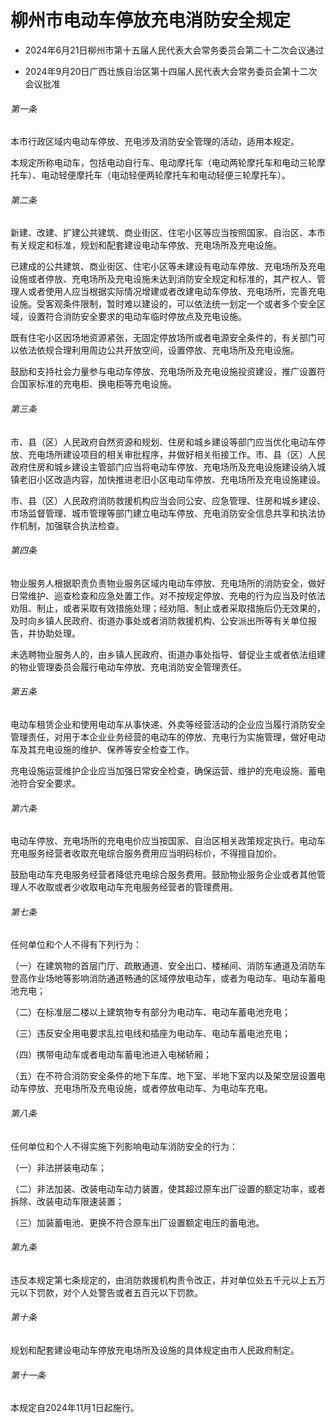 # 柳州市电动车停放充电消防安全规定

- 2024年6月21日柳州市第十五届人民代表大会常务委员会第二十二次会议通过

- 2024年9月20日广西壮族自治区第十四届人民代表大会常务委员会第十二次会议批准

<!-- INFO END -->

###### 第一条

本市行政区域内电动车停放、充电涉及消防安全管理的活动，适用本规定。

本规定所称电动车，包括电动自行车、电动摩托车（电动两轮摩托车和电动三轮摩托车）、电动轻便摩托车（电动轻便两轮摩托车和电动轻便三轮摩托车）。

###### 第二条

新建、改建、扩建公共建筑、商业街区、住宅小区等应当按照国家、自治区、本市有关规定和标准，规划和配套建设电动车停放、充电场所及充电设施。

已建成的公共建筑、商业街区、住宅小区等未建设有电动车停放、充电场所及充电设施或者停放、充电场所及充电设施未达到消防安全规定和标准的，其产权人、管理人或者使用人应当根据实际情况增建或者改建电动车停放、充电场所，完善充电设施。受客观条件限制，暂时难以建设的，可以依法统一划定一个或者多个安全区域，设置符合消防安全要求的电动车临时停放点及充电设施。

既有住宅小区因场地资源紧张，无固定停放场所或者电源安全条件的，有关部门可以依法依规合理利用周边公共开放空间，设置停放、充电场所及充电设施。

鼓励和支持社会力量参与电动车停放、充电场所及充电设施投资建设，推广设置符合国家标准的充电柜、换电柜等充电设施。

###### 第三条

市、县（区）人民政府自然资源和规划、住房和城乡建设等部门应当优化电动车停放、充电场所建设项目的相关审批程序，并做好相关衔接工作。市、县（区）人民政府住房和城乡建设主管部门应当将电动车停放、充电场所及充电设施建设纳入城镇老旧小区改造内容，加快推进老旧小区电动车停放、充电场所及充电设施建设。

市、县（区）人民政府消防救援机构应当会同公安、应急管理、住房和城乡建设、市场监督管理、城市管理等部门建立电动车停放、充电消防安全信息共享和执法协作机制，加强联合执法检查。

###### 第四条

物业服务人根据职责负责物业服务区域内电动车停放、充电场所的消防安全，做好日常维护、巡查检查和应急处置工作。对不按规定停放、充电的行为应当及时依法劝阻、制止，或者采取有效措施处理；经劝阻、制止或者采取措施后仍无效果的，及时向乡镇人民政府、街道办事处或者消防救援机构、公安派出所等有关单位报告，并协助处理。

未选聘物业服务人的，由乡镇人民政府、街道办事处指导、督促业主或者依法组建的物业管理委员会履行电动车停放、充电消防安全管理责任。

###### 第五条

电动车租赁企业和使用电动车从事快递、外卖等经营活动的企业应当履行消防安全管理责任，对用于本企业业务经营的电动车的停放、充电行为实施管理，做好电动车及其充电设施的维护、保养等安全检查工作。

充电设施运营维护企业应当加强日常安全检查，确保运营、维护的充电设施、蓄电池符合安全要求。

###### 第六条

电动车停放、充电场所的充电电价应当按国家、自治区相关政策规定执行。电动车充电服务经营者收取充电综合服务费用应当明码标价，不得擅自加价。

鼓励电动车充电服务经营者降低充电综合服务费用。鼓励物业服务企业或者其他管理人不收取或者少收取电动车充电服务经营者的管理费用。

###### 第七条

任何单位和个人不得有下列行为：

（一）在建筑物的首层门厅、疏散通道、安全出口、楼梯间、消防车通道及消防车登高作业场地等影响消防通道畅通的区域停放电动车，或者为电动车、电动车蓄电池充电；

（二）在标准层二楼以上建筑物专有部分为电动车、电动车蓄电池充电；

（三）违反安全用电要求乱拉电线和插座为电动车、电动车蓄电池充电；

（四）携带电动车或者电动车蓄电池进入电梯轿厢；

（五）在不符合消防安全条件的地下车库、地下室、半地下室内以及架空层设置电动车停放、充电场所及充电设施，或者停放电动车、为电动车充电。

###### 第八条

任何单位和个人不得实施下列影响电动车消防安全的行为：

（一）非法拼装电动车；

（二）非法加装、改装电动车动力装置，使其超过原车出厂设置的额定功率，或者拆除、改装电动车限速装置；

（三）加装蓄电池、更换不符合原车出厂设置额定电压的蓄电池。

###### 第九条

违反本规定第七条规定的，由消防救援机构责令改正，并对单位处五千元以上五万元以下罚款，对个人处警告或者五百元以下罚款。

###### 第十条

规划和配套建设电动车停放充电场所及设施的具体规定由市人民政府制定。

###### 第十一条

本规定自2024年11月1日起施行。
